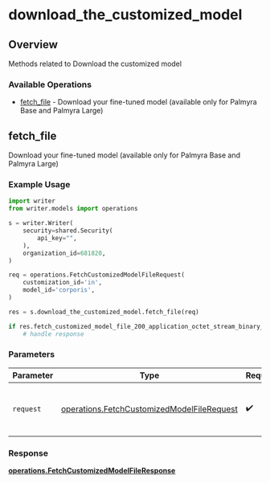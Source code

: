 # download_the_customized_model

## Overview

Methods related to Download the customized model

### Available Operations

* [fetch_file](#fetch_file) - Download your fine-tuned model (available only for Palmyra Base and Palmyra Large)

## fetch_file

Download your fine-tuned model (available only for Palmyra Base and Palmyra Large)

### Example Usage

```python
import writer
from writer.models import operations

s = writer.Writer(
    security=shared.Security(
        api_key="",
    ),
    organization_id=681820,
)

req = operations.FetchCustomizedModelFileRequest(
    customization_id='in',
    model_id='corporis',
)

res = s.download_the_customized_model.fetch_file(req)

if res.fetch_customized_model_file_200_application_octet_stream_binary_string is not None:
    # handle response
```

### Parameters

| Parameter                                                                                                | Type                                                                                                     | Required                                                                                                 | Description                                                                                              |
| -------------------------------------------------------------------------------------------------------- | -------------------------------------------------------------------------------------------------------- | -------------------------------------------------------------------------------------------------------- | -------------------------------------------------------------------------------------------------------- |
| `request`                                                                                                | [operations.FetchCustomizedModelFileRequest](../../models/operations/fetchcustomizedmodelfilerequest.md) | :heavy_check_mark:                                                                                       | The request object to use for the request.                                                               |


### Response

**[operations.FetchCustomizedModelFileResponse](../../models/operations/fetchcustomizedmodelfileresponse.md)**

